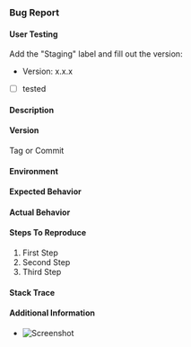### Bug Report

#### User Testing

Add the "Staging" label and fill out the version:

* Version: x.x.x

* [ ] tested

#### Description

#### Version
Tag or Commit

#### Environment

#### Expected Behavior

#### Actual Behavior

#### Steps To Reproduce

1. First Step
2. Second Step
3. Third Step

#### Stack Trace

#### Additional Information

- ![Screenshot]()
